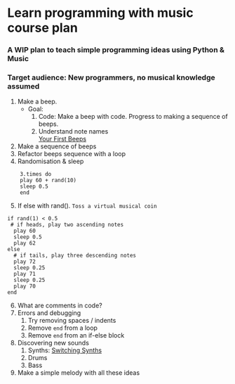 # Learn programming with music course plan

### A WIP plan to teach simple programming ideas using Python & Music
### Target audience: New programmers, no musical knowledge assumed

1. Make a beep. 
	* Goal: 
		1. Code: Make a beep with code. Progress to making a sequence of beeps.
		2. Understand note names  
    [Your First Beeps](https://sonic-pi.net/tutorial.html#section-2-1)
2. Make a sequence of beeps
3. Refactor beeps sequence with a loop
4. Randomisation & sleep
```
	3.times do
  	play 60 + rand(10)
  	sleep 0.5
	end
```
5. If else with rand(). 
 `Toss a virtual musical coin`
```
if rand(1) < 0.5
 # if heads, play two ascending notes
  play 60
  sleep 0.5
  play 62
else
  # if tails, play three descending notes
  play 72
  sleep 0.25
  play 71
  sleep 0.25
  play 70
end
```

6. What are comments in code?
7. Errors and debugging
	1. Try removing spaces / indents
	2. Remove `end` from a loop
	3. Remove `end` from an if-else block
8. Discovering new sounds
	1. Synths: [Switching Synths](https://sonic-pi.net/tutorial.html#section-2-3)
	2. Drums
	3. Bass
9. Make a simple melody with all these ideas
